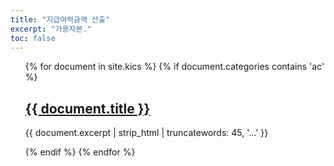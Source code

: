 ```yaml
---
title: "지급여력금액 산출"
excerpt: "가용자본."
toc: false
---
```


<ul>
{% for document in site.kics %}
  {% if document.categories contains 'ac' %}
    <h2><a href="{{ document.url }}">{{ document.title }}</a></h2>
    <p>{{ document.excerpt | strip_html | truncatewords: 45, '...' }}</p>
  {% endif %}
{% endfor %}
</ul>

